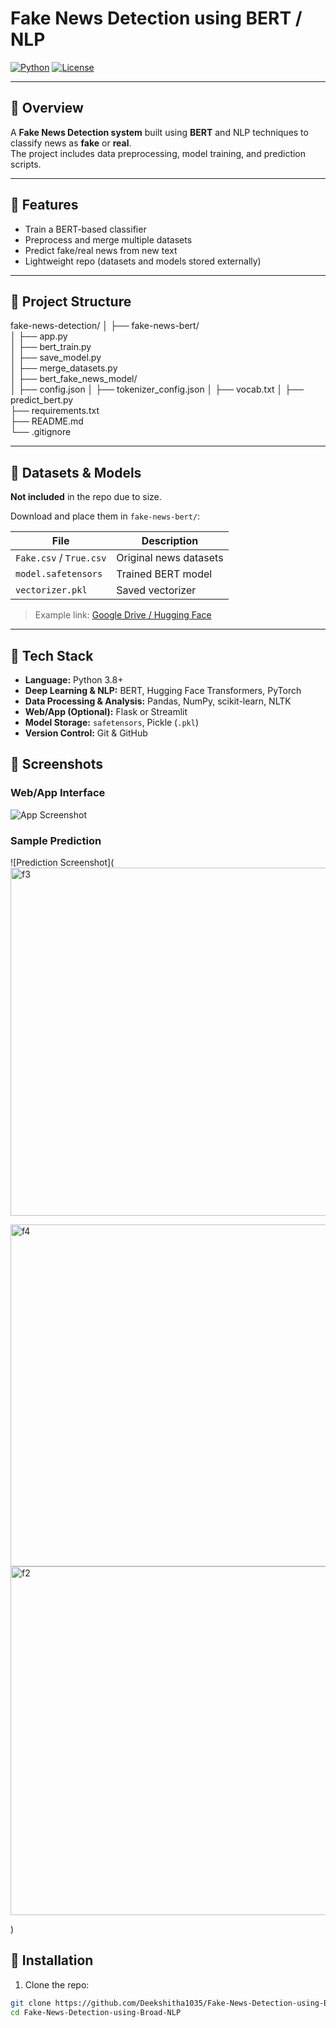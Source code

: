# Fake News Detection using BERT / NLP

[![Python](https://img.shields.io/badge/Python-3.8%2B-blue)](https://www.python.org/)
[![License](https://img.shields.io/badge/License-MIT-green)](https://opensource.org/licenses/MIT)

---

## 🔹 Overview
A **Fake News Detection system** built using **BERT** and NLP techniques to classify news as **fake** or **real**.  
The project includes data preprocessing, model training, and prediction scripts.

---

## 🔹 Features
- Train a BERT-based classifier
- Preprocess and merge multiple datasets
- Predict fake/real news from new text
- Lightweight repo (datasets and models stored externally)

---

## 🔹 Project Structure

fake-news-detection/
│
├── fake-news-bert/             
│   ├── app.py                  
│   ├── bert_train.py           
│   ├── save_model.py           
│   ├── merge_datasets.py       
│   ├── bert_fake_news_model/   
│       ├── config.json
│       ├── tokenizer_config.json
│       ├── vocab.txt
│
├── predict_bert.py             
├── requirements.txt            
├── README.md                   
└── .gitignore                  


---

## 🔹 Datasets & Models
**Not included** in the repo due to size.  

Download and place them in `fake-news-bert/`:

| File | Description |
|------|------------|
| `Fake.csv` / `True.csv` | Original news datasets |
| `model.safetensors` | Trained BERT model |
| `vectorizer.pkl` | Saved vectorizer |

> Example link: [Google Drive / Hugging Face](#)

---

## 🔹 Tech Stack

- **Language:** Python 3.8+
- **Deep Learning & NLP:** BERT, Hugging Face Transformers, PyTorch
- **Data Processing & Analysis:** Pandas, NumPy, scikit-learn, NLTK
- **Web/App (Optional):** Flask or Streamlit
- **Model Storage:** `safetensors`, Pickle (`.pkl`)
- **Version Control:** Git & GitHub


## 🔹 Screenshots

### Web/App Interface
![App Screenshot](<img width="918" height="558" alt="f1" src="https://github.com/user-attachments/assets/9724ed3a-5c4a-49b9-a9c9-370089642eb7" />
)

### Sample Prediction
![Prediction Screenshot](<img width="925" height="557" alt="f3" src="https://github.com/user-attachments/assets/e5a6c24e-c5f3-45c3-907a-0681fa530f1e" />

<img width="925" height="547" alt="f4" src="https://github.com/user-attachments/assets/d56ff06a-8b1e-465c-8034-ffcb999c87fc" />


<img width="967" height="558" alt="f2" src="https://github.com/user-attachments/assets/9c443cf7-bf39-4d19-b0c4-73c43aa1d273" />

)




## 🔹 Installation

1. Clone the repo:
```bash
git clone https://github.com/Deekshitha1035/Fake-News-Detection-using-Broad-NLP.git
cd Fake-News-Detection-using-Broad-NLP
